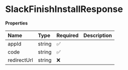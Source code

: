 # SlackFinishInstallResponse

**Properties**

| Name        | Type   | Required | Description |
| :---------- | :----- | :------- | :---------- |
| appId       | string | ✅       |             |
| code        | string | ✅       |             |
| redirectUrl | string | ❌       |             |

<!-- This file was generated by liblab | https://liblab.com/ -->
